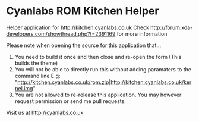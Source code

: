 Cyanlabs ROM Kitchen Helper
===========================

Helper application for http://kitchen.cyanlabs.co.uk
Check http://forum.xda-developers.com/showthread.php?t=2391169 for more information


Please note when opening the source for this application that...

1. You need to build it once and then close and re-open the form (This builds the theme)
2. You will not be able to directly run this without adding paramaters to the command line
    E.g: "http://kitchen.cyanlabs.co.uk/rom.zip|http://kitchen.cyanlabs.co.uk/kernel.img"
3. You are not allowed to re-release this application. You may however request permission or send me pull requests.

Visit us at http://cyanlabs.co.uk
